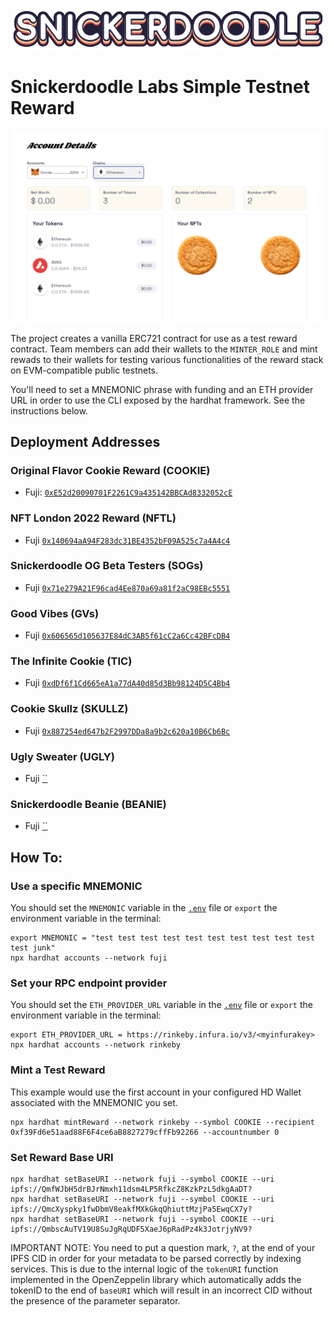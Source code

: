 ![Test Rewards](https://github.com/SnickerdoodleLabs/Snickerdoodle-Theme-Light/blob/main/snickerdoodle_horizontal_notab.png?raw=true)

# Snickerdoodle Labs Simple Testnet Reward

![Data Wallet](/assets/wallet-visualization.png)

The project creates a vanilla ERC721 contract for use as a test reward contract. Team members can add their wallets to the `MINTER_ROLE` and 
mint rewads to their wallets for testing various functionalities of the reward stack on EVM-compatible public testnets. 

You'll need to set a MNEMONIC phrase with funding and an ETH provider URL in order to use the CLI exposed by the hardhat framework. See the 
instructions below.

## Deployment Addresses

### Original Flavor Cookie Reward (COOKIE)

- Fuji: [`0xE52d20090701F2261C9a435142BBCAd8332052cE`](https://testnet.snowtrace.io/address/0xE52d20090701F2261C9a435142BBCAd8332052cE)

### NFT London 2022 Reward (NFTL)

- Fuji [`0x140694aA94F283dc31BE4352bF09A525c7a4A4c4`](https://testnet.snowtrace.io/address/0x140694aA94F283dc31BE4352bF09A525c7a4A4c4)

### Snickerdoodle OG Beta Testers (SOGs)

- Fuji [`0x71e279A21F96cad4Ee870a69a81f2aC98EBc5551`](https://testnet.snowtrace.io/address/0x71e279A21F96cad4Ee870a69a81f2aC98EBc5551)

### Good Vibes (GVs)

- Fuji [`0x606565d105637E84dC3AB5f61cC2a6Cc42BFcDB4`](https://testnet.snowtrace.io/address/0x606565d105637E84dC3AB5f61cC2a6Cc42BFcDB4)

### The Infinite Cookie (TIC)

- Fuji [`0xdDf6f1Cd665eA1a77dA40d85d3Bb98124D5C4Bb4`](https://testnet.snowtrace.io/address/0xdDf6f1Cd665eA1a77dA40d85d3Bb98124D5C4Bb4)

### Cookie Skullz (SKULLZ)

- Fuji [`0x887254ed647b2F2997DDa8a9b2c620a10B6Cb6Bc`](https://testnet.snowtrace.io/address/0x887254ed647b2F2997DDa8a9b2c620a10B6Cb6Bc)

### Ugly Sweater (UGLY)

- Fuji [``](https://testnet.snowtrace.io/address/)

### Snickerdoodle Beanie (BEANIE)

- Fuji [``](https://testnet.snowtrace.io/address/0x322b7C18e3a4655BA86CeABd78dB525949308516)

## How To:

### Use a specific MNEMONIC

You should set the `MNEMONIC` variable in the [`.env`](https://www.npmjs.com/package/dotenv) file or `export` the environment variable in the terminal:

```shell
export MNEMONIC = "test test test test test test test test test test test junk"
npx hardhat accounts --network fuji
```

### Set your RPC endpoint provider

You should set the `ETH_PROVIDER_URL` variable in the [`.env`](https://www.npmjs.com/package/dotenv) file or `export` the environment variable in the terminal:

```shell
export ETH_PROVIDER_URL = https://rinkeby.infura.io/v3/<myinfurakey>
npx hardhat accounts --network rinkeby
```

### Mint a Test Reward

This example would use the first account in your configured HD Wallet associated with the MNEMONIC you set.

```shell
npx hardhat mintReward --network rinkeby --symbol COOKIE --recipient 0xf39Fd6e51aad88F6F4ce6aB8827279cffFb92266 --accountnumber 0
```

### Set Reward Base URI

```shell
npx hardhat setBaseURI --network fuji --symbol COOKIE --uri ipfs://QmfWJbH5drBJrNmxh11dsm4LP5RfkcZ8KzkPzL5dkgAaDT?
npx hardhat setBaseURI --network fuji --symbol COOKIE --uri ipfs://QmcXyspky1fwDbmV8eakfMXkGkqQhiuttMzjPa5EwqCX7y?
npx hardhat setBaseURI --network fuji --symbol COOKIE --uri ipfs://QmbscAuTV19U8SuJgRqUDF5XaeJ6pRadPz4k3JotrjyNV9?
```

IMPORTANT NOTE: 
You need to put a question mark, `?`, at the end of your IPFS CID in order for your metadata to be parsed correctly
by indexing services. This is due to the internal logic of the `tokenURI` function implemented in the OpenZeppelin 
library which automatically adds the tokenID to the end of `baseURI` which will result in an incorrect CID without
the presence of the parameter separator. 
